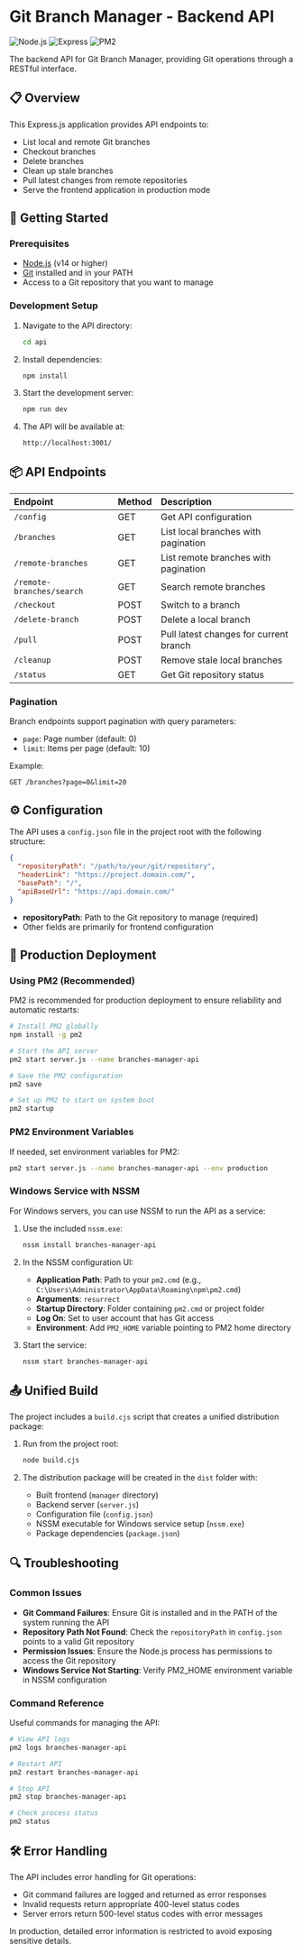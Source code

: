 
# Git Branch Manager - Backend API

![Node.js](https://img.shields.io/badge/Node.js-14+-green)
![Express](https://img.shields.io/badge/Express-4.x-blue)
![PM2](https://img.shields.io/badge/PM2-Supported-blue)

The backend API for Git Branch Manager, providing Git operations through a RESTful interface.

## 📋 Overview

This Express.js application provides API endpoints to:

- List local and remote Git branches
- Checkout branches
- Delete branches
- Clean up stale branches
- Pull latest changes from remote repositories
- Serve the frontend application in production mode

## 🚀 Getting Started

### Prerequisites

- [Node.js](https://nodejs.org/) (v14 or higher)
- [Git](https://git-scm.com/) installed and in your PATH
- Access to a Git repository that you want to manage

### Development Setup

1. Navigate to the API directory:
   ```bash
   cd api
   ```

2. Install dependencies:
   ```bash
   npm install
   ```

3. Start the development server:
   ```bash
   npm run dev
   ```

4. The API will be available at:
   ```
   http://localhost:3001/
   ```

## 📦 API Endpoints

| Endpoint | Method | Description |
|:---|:---|:---|
| `/config` | GET | Get API configuration |
| `/branches` | GET | List local branches with pagination |
| `/remote-branches` | GET | List remote branches with pagination |
| `/remote-branches/search` | GET | Search remote branches |
| `/checkout` | POST | Switch to a branch |
| `/delete-branch` | POST | Delete a local branch |
| `/pull` | POST | Pull latest changes for current branch |
| `/cleanup` | POST | Remove stale local branches |
| `/status` | GET | Get Git repository status |

### Pagination

Branch endpoints support pagination with query parameters:
- `page`: Page number (default: 0)
- `limit`: Items per page (default: 10)

Example:
```
GET /branches?page=0&limit=20
```

## ⚙️ Configuration

The API uses a `config.json` file in the project root with the following structure:

```json
{
  "repositoryPath": "/path/to/your/git/repository",
  "headerLink": "https://project.domain.com/",
  "basePath": "/",
  "apiBaseUrl": "https://api.domain.com/"
}
```

- **repositoryPath**: Path to the Git repository to manage (required)
- Other fields are primarily for frontend configuration

## 🔧 Production Deployment

### Using PM2 (Recommended)

PM2 is recommended for production deployment to ensure reliability and automatic restarts:

```bash
# Install PM2 globally
npm install -g pm2

# Start the API server
pm2 start server.js --name branches-manager-api

# Save the PM2 configuration
pm2 save

# Set up PM2 to start on system boot
pm2 startup
```

### PM2 Environment Variables

If needed, set environment variables for PM2:

```bash
pm2 start server.js --name branches-manager-api --env production
```

### Windows Service with NSSM

For Windows servers, you can use NSSM to run the API as a service:

1. Use the included `nssm.exe`:
   ```bash
   nssm install branches-manager-api
   ```

2. In the NSSM configuration UI:
   - **Application Path**: Path to your `pm2.cmd` (e.g., `C:\Users\Administrator\AppData\Roaming\npm\pm2.cmd`)
   - **Arguments**: `resurrect`
   - **Startup Directory**: Folder containing `pm2.cmd` or project folder
   - **Log On**: Set to user account that has Git access
   - **Environment**: Add `PM2_HOME` variable pointing to PM2 home directory

3. Start the service:
   ```bash
   nssm start branches-manager-api
   ```

## 📤 Unified Build

The project includes a `build.cjs` script that creates a unified distribution package:

1. Run from the project root:
   ```bash
   node build.cjs
   ```

2. The distribution package will be created in the `dist` folder with:
   - Built frontend (`manager` directory)
   - Backend server (`server.js`)
   - Configuration file (`config.json`)
   - NSSM executable for Windows service setup (`nssm.exe`)
   - Package dependencies (`package.json`)

## 🔍 Troubleshooting

### Common Issues

- **Git Command Failures**: Ensure Git is installed and in the PATH of the system running the API
- **Repository Path Not Found**: Check the `repositoryPath` in `config.json` points to a valid Git repository
- **Permission Issues**: Ensure the Node.js process has permissions to access the Git repository
- **Windows Service Not Starting**: Verify PM2_HOME environment variable in NSSM configuration

### Command Reference

Useful commands for managing the API:

```bash
# View API logs
pm2 logs branches-manager-api

# Restart API
pm2 restart branches-manager-api

# Stop API
pm2 stop branches-manager-api

# Check process status
pm2 status
```

## 🛠️ Error Handling

The API includes error handling for Git operations:

- Git command failures are logged and returned as error responses
- Invalid requests return appropriate 400-level status codes
- Server errors return 500-level status codes with error messages

In production, detailed error information is restricted to avoid exposing sensitive details.
